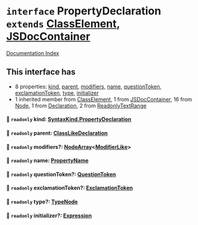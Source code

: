 # `interface` PropertyDeclaration `extends` [ClassElement](../interface.ClassElement/README.md), [JSDocContainer](../interface.JSDocContainer/README.md)

[Documentation Index](../README.md)

## This interface has

- 8 properties:
[kind](#-readonly-kind-syntaxkindpropertydeclaration),
[parent](#-readonly-parent-classlikedeclaration),
[modifiers](#-readonly-modifiers-nodearraymodifierlike),
[name](#-readonly-name-propertyname),
[questionToken](#-readonly-questiontoken-questiontoken),
[exclamationToken](#-readonly-exclamationtoken-exclamationtoken),
[type](#-readonly-type-typenode),
[initializer](#-readonly-initializer-expression)
- 1 inherited member from [ClassElement](../interface.ClassElement/README.md), 1 from [JSDocContainer](../interface.JSDocContainer/README.md), 16 from [Node](../interface.Node/README.md), 1 from [Declaration](../interface.Declaration/README.md), 2 from [ReadonlyTextRange](../interface.ReadonlyTextRange/README.md)


#### 📄 `readonly` kind: [SyntaxKind.PropertyDeclaration](../enum.SyntaxKind/README.md#propertydeclaration--173)



#### 📄 `readonly` parent: [ClassLikeDeclaration](../type.ClassLikeDeclaration/README.md)



#### 📄 `readonly` modifiers?: [NodeArray](../interface.NodeArray/README.md)\<[ModifierLike](../type.ModifierLike/README.md)>



#### 📄 `readonly` name: [PropertyName](../type.PropertyName/README.md)



#### 📄 `readonly` questionToken?: [QuestionToken](../type.QuestionToken/README.md)



#### 📄 `readonly` exclamationToken?: [ExclamationToken](../type.ExclamationToken/README.md)



#### 📄 `readonly` type?: [TypeNode](../interface.TypeNode/README.md)



#### 📄 `readonly` initializer?: [Expression](../interface.Expression/README.md)



